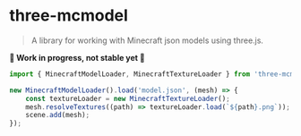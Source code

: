# three-mcmodel

> A library for working with Minecraft json models using three.js.

**🚧 Work in progress, not stable yet 🚧**

```js
import { MinecraftModelLoader, MinecraftTextureLoader } from 'three-mcmodel';

new MinecraftModelLoader().load('model.json', (mesh) => {
	const textureLoader = new MinecraftTextureLoader();
	mesh.resolveTextures((path) => textureLoader.load(`${path}.png`));
	scene.add(mesh);
});
```
